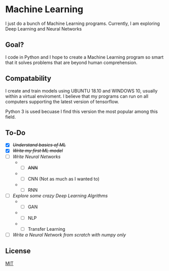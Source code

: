 # Machine Learning
I just do a bunch of Machine Learning programs. 
Currently, I am exploring Deep Learning and Neural Networks

## Goal?
I code in Python and I hope to create a Machine Learning program so smart that it solves problems that are beyond human comprehension. 

## Compatability
I create and train models using UBUNTU 18.10 and WINDOWS 10, usually within a virtual enviroment.
I believe that my programs can run on all computers supporting the latest version of tensorflow.

Python 3 is used becuase I find this version the most popular among this field.

## To-Do
- [x] ~~*Understand basics of ML*~~
- [x] ~~*Write my first ML model*~~
- [ ] *Write Neural Networks*
   * - [ ] ~~ANN~~
   * - [ ] CNN (Not as much as I wanted to)
   * - [ ] RNN
- [ ] *Explore some crazy Deep Learning Algrithms*
   * - [ ] GAN
   * - [ ] NLP
   * - [ ] Transfer Learning
  
- [ ] *Write a Neural Network from scratch with numpy only*

## License
[MIT](https://choosealicense.com/licenses/mit/)

